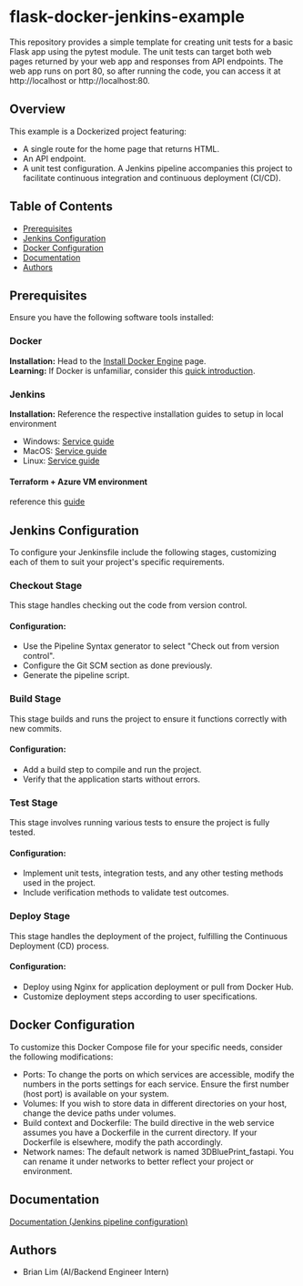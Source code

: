 # flask-docker-jenkins-example

This repository provides a simple template for creating unit tests for a basic Flask app using the pytest module. The unit tests can target both web pages returned by your web app and responses from API endpoints. The web app runs on port 80, so after running the code, you can access it at http://localhost or http://localhost:80.

## Overview
This example is a Dockerized project featuring:
- A single route for the home page that returns HTML.
- An API endpoint.
- A unit test configuration.
A Jenkins pipeline accompanies this project to facilitate continuous integration and continuous deployment (CI/CD).

## Table of Contents

- [Prerequisites](#prerequisites)
- [Jenkins Configuration](#jenkins-configuration)
- [Docker Configuration](#docker-configuration)
- [Documentation](#documentation)
- [Authors](#authors)

## Prerequisites

Ensure you have the following software tools installed:

### Docker

**Installation:** Head to the [Install Docker Engine](https://www.docker.com/get-started) page. \
**Learning:** If Docker is unfamiliar, consider this [quick introduction](https://docs.docker.com/get-started/overview/).

### Jenkins

**Installation:** 
 Reference the respective installation guides to setup in local environment
- Windows: [Service guide](https://www.jenkins.io/doc/book/installing/windows/)
- MacOS: [Service guide](https://www.jenkins.io/doc/book/installing/macos/)
- Linux: [Service guide](https://www.jenkins.io/doc/book/installing/linux/)

#### Terraform + Azure VM environment
reference this [guide](https://docs.google.com/document/d/1V13yVvlGjnnr_MeRa6ydn9yeDXzCmYuBqHHFOziYqHw/edit#heading=h.hnstmjjlgnbw)

## Jenkins Configuration

To configure your Jenkinsfile include the following stages, customizing each of them to suit your project's specific requirements.

### Checkout Stage
This stage handles checking out the code from version control.

#### Configuration:
- Use the Pipeline Syntax generator to select "Check out from version control".
- Configure the Git SCM section as done previously.
- Generate the pipeline script.

### Build Stage
This stage builds and runs the project to ensure it functions correctly with new commits.

#### Configuration:
- Add a build step to compile and run the project.
- Verify that the application starts without errors.

### Test Stage
This stage involves running various tests to ensure the project is fully tested.

#### Configuration:
- Implement unit tests, integration tests, and any other testing methods used in the project.
- Include verification methods to validate test outcomes.

### Deploy Stage
This stage handles the deployment of the project, fulfilling the Continuous Deployment (CD) process.

#### Configuration:
- Deploy using Nginx for application deployment or pull from Docker Hub.
- Customize deployment steps according to user specifications.

## Docker Configuration
To customize this Docker Compose file for your specific needs, consider the following modifications:

- Ports: To change the ports on which services are accessible, modify the numbers in the ports settings for each service. Ensure the first number (host port) is available on your system.
- Volumes: If you wish to store data in different directories on your host, change the device paths under volumes.
- Build context and Dockerfile: The build directive in the web service assumes you have a Dockerfile in the current directory. If your Dockerfile is elsewhere, modify the path accordingly.
- Network names: The default network is named 3DBluePrint_fastapi. You can rename it under networks to better reflect your project or environment.

## Documentation
[Documentation (Jenkins pipeline configuration)](https://docs.google.com/document/d/18jhBCr1P3rfVli93_WenAmBiI23sLtZAj888cvLevPE/edit)

## Authors

* Brian Lim (AI/Backend Engineer Intern)